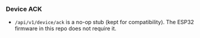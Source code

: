 

### Device ACK
- `/api/v1/device/ack` is a no-op stub (kept for compatibility). The ESP32 firmware in this repo does not require it.
